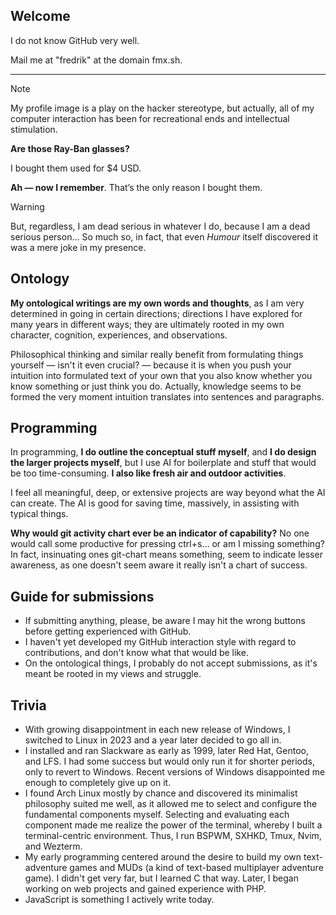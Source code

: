 ## Welcome

I do not know GitHub very well.

Mail me at "fredrik" at the domain fmx.sh.

---

> [!NOTE]
> My profile image is a play on the hacker stereotype, but actually, all of my computer interaction has been for recreational ends and intellectual stimulation.

**Are those Ray-Ban glasses?**

I bought them used for $4 USD.

**Ah — now I remember**. That’s the only reason I bought them.

> [!WARNING]
> But, regardless, I am dead serious in whatever I do, because I am a dead serious person... So much so, in fact, that even _Humour_ itself discovered it was a mere joke in my presence.

## Ontology

**My ontological writings are my own words and thoughts**, as I am very determined in going in certain directions; directions I have explored for many years in different ways; they are ultimately rooted in my own character, cognition, experiences, and observations.

Philosophical thinking and similar really benefit from formulating things yourself — isn't it even crucial? — because it is when you push your intuition into formulated text of your own that you also know whether you know something or just think you do. Actually, knowledge seems to be formed the very moment intuition translates into sentences and paragraphs.

## Programming

In programming, **I do outline the conceptual stuff myself**, and **I do design the larger projects myself**, but I use AI for boilerplate and stuff that would be too time-consuming. **I also like fresh air and outdoor activities**.

I feel all meaningful, deep, or extensive projects are way beyond what the AI can create. The AI is good for saving time, massively, in assisting with typical things.

**Why would git activity chart ever be an indicator of capability?** No one would call some productive for pressing ctrl+s... or am I missing something? In fact, insinuating ones git-chart means something, seem to indicate lesser awareness, as one doesn't seem aware it really isn't a chart of success.



## Guide for submissions

- If submitting anything, please, be aware I may hit the wrong buttons before getting experienced with GitHub.
- I haven't yet developed my GitHub interaction style with regard to contributions, and don't know what that would be like.
- On the ontological things, I probably do not accept submissions, as it's meant be rooted in my views and struggle.

## Trivia

- With growing disappointment in each new release of Windows, I switched to Linux in 2023 and a year later decided to go all in.
- I installed and ran Slackware as early as 1999, later Red Hat, Gentoo, and LFS. I had some success but would only run it for shorter periods, only to revert to Windows. Recent versions of Windows disappointed me enough to completely give up on it.
- I found Arch Linux mostly by chance and discovered its minimalist philosophy suited me well, as it allowed me to select and configure the fundamental components myself. Selecting and evaluating each component made me realize the power of the terminal, whereby I built a terminal-centric environment. Thus, I run BSPWM, SXHKD, Tmux, Nvim, and Wezterm.
- My early programming centered around the desire to build my own text-adventure games and MUDs (a kind of text-based multiplayer adventure game). I didn't get very far, but I learned C that way. Later, I began working on web projects and gained experience with PHP.
- JavaScript is something I actively write today.
